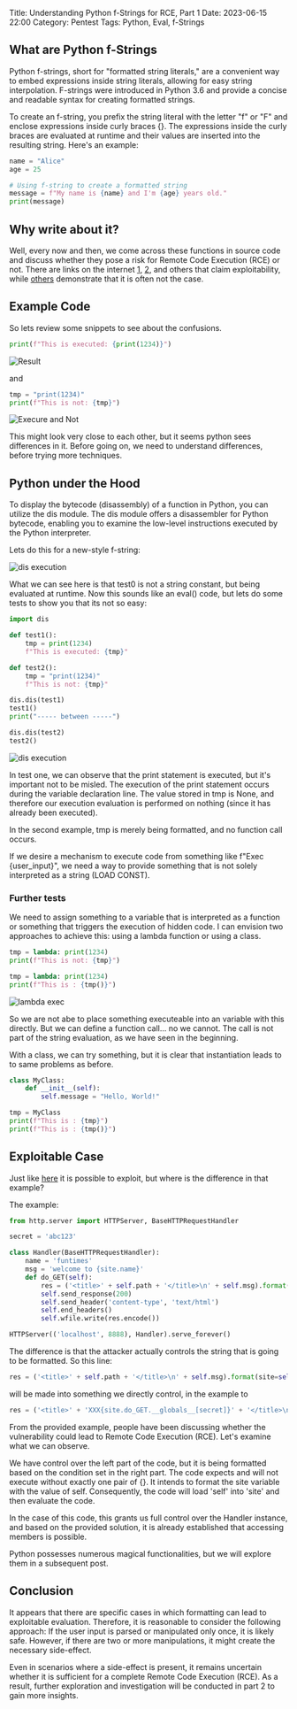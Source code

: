 Title: Understanding Python f-Strings for RCE, Part 1
Date: 2023-06-15 22:00
Category: Pentest
Tags: Python, Eval, f-Strings

## What are Python f-Strings

Python f-strings, short for "formatted string literals," are a convenient way to embed expressions inside string literals, allowing for easy string interpolation. F-strings were introduced in Python 3.6 and provide a concise and readable syntax for creating formatted strings.

To create an f-string, you prefix the string literal with the letter "f" or "F" and enclose expressions inside curly braces {}. The expressions inside the curly braces are evaluated at runtime and their values are inserted into the resulting string. Here's an example:

```python
name = "Alice"
age = 25

# Using f-string to create a formatted string
message = f"My name is {name} and I'm {age} years old."
print(message)
```

## Why write about it?

Well, every now and then, we come across these functions in source code and discuss whether they pose a risk for Remote Code Execution (RCE) or not. There are links on the internet [1](https://www.geeksforgeeks.org/vulnerability-in-str-format-in-python/), [2](https://github.com/adeptex/CTF/blob/master/fstring-injection.md), and others that claim exploitability, while [others](https://security.stackexchange.com/questions/238338/are-there-any-security-concerns-to-using-python-f-strings-with-user-input) demonstrate that it is often not the case.

## Example Code

So lets review some snippets to see about the confusions.

```python
print(f"This is executed: {print(1234)}")
```
![Result](./images/executed.png)

and

```python
tmp = "print(1234)"
print(f"This is not: {tmp}")
```

![Execure and Not](./images/execudandnot.png)

This might look very close to each other, but it seems python sees differences in it.
Before going on, we need to understand differences, before trying more techniques.

## Python under the Hood

To display the bytecode (disassembly) of a function in Python, you can utilize the dis module. The dis module offers a disassembler for Python bytecode, enabling you to examine the low-level instructions executed by the Python interpreter.

Lets do this for a new-style f-string:

![dis execution](./images/disone.png)

What we can see here is that test0 is not a string constant, but being evaluated at runtime. Now this sounds like an eval() code, but lets do some tests to show you that its not so easy:

```python
import dis

def test1():
    tmp = print(1234)
    f"This is executed: {tmp}"

def test2():
    tmp = "print(1234)"
    f"This is not: {tmp}"

dis.dis(test1)
test1()
print("----- between -----")

dis.dis(test2)
test2()
```
![dis execution](././images/disexec3.png)

In test one, we can observe that the print statement is executed, but it's important not to be misled. The execution of the print statement occurs during the variable declaration line. The value stored in tmp is None, and therefore our execution evaluation is performed on nothing (since it has already been executed).

In the second example, tmp is merely being formatted, and no function call occurs.

If we desire a mechanism to execute code from something like f"Exec {user_input}", we need a way to provide something that is not solely interpreted as a string (LOAD CONST).

### Further tests

We need to assign something to a variable that is interpreted as a function or something that triggers the execution of hidden code. I can envision two approaches to achieve this: using a lambda function or using a class.

```python
tmp = lambda: print(1234)
print(f"This is not: {tmp}")

tmp = lambda: print(1234)
print(f"This is : {tmp()}")
```

![lambda exec](././images/lambda2.png)

So we are not abe to place something executeable into an variable with this directly. But we can define a function call... no we cannot. The call is not part of the string evaluation, as we have seen in the beginning.

With a class, we can try something, but it is clear that instantiation leads to to same problems as before.

```python
class MyClass:
    def __init__(self):
        self.message = "Hello, World!"

tmp = MyClass 
print(f"This is : {tmp}")
print(f"This is : {tmp()}")
```

## Exploitable Case

Just like [here](https://security.stackexchange.com/questions/238338/are-there-any-security-concerns-to-using-python-f-strings-with-user-input) it is possible to exploit, but where is the difference in that example?

The example:
```python
from http.server import HTTPServer, BaseHTTPRequestHandler

secret = 'abc123'

class Handler(BaseHTTPRequestHandler):
    name = 'funtimes'
    msg = 'welcome to {site.name}'
    def do_GET(self):
        res = ('<title>' + self.path + '</title>\n' + self.msg).format(site=self)
        self.send_response(200)
        self.send_header('content-type', 'text/html')
        self.end_headers()
        self.wfile.write(res.encode())

HTTPServer(('localhost', 8888), Handler).serve_forever()
```

The difference is that the attacker actually controls the string that is going to be formatted.
So this line:

```python
res = ('<title>' + self.path + '</title>\n' + self.msg).format(site=self)
```
will be made into something we directly control, in the example to

```python
res = ('<title>' + 'XXX{site.do_GET.__globals__[secret]}' + '</title>\n' + self.msg).format(site=self)
```

From the provided example, people have been discussing whether the vulnerability could lead to Remote Code Execution (RCE). Let's examine what we can observe.

We have control over the left part of the code, but it is being formatted based on the condition set in the right part. The code expects and will not execute without exactly one pair of {}. It intends to format the site variable with the value of self. Consequently, the code will load 'self' into 'site' and then evaluate the code.

In the case of this code, this grants us full control over the Handler instance, and based on the provided solution, it is already established that accessing members is possible.

Python possesses numerous magical functionalities, but we will explore them in a subsequent post.

## Conclusion

It appears that there are specific cases in which formatting can lead to exploitable evaluation. Therefore, it is reasonable to consider the following approach: If the user input is parsed or manipulated only once, it is likely safe. However, if there are two or more manipulations, it might create the necessary side-effect.

Even in scenarios where a side-effect is present, it remains uncertain whether it is sufficient for a complete Remote Code Execution (RCE). As a result, further exploration and investigation will be conducted in part 2 to gain more insights.
